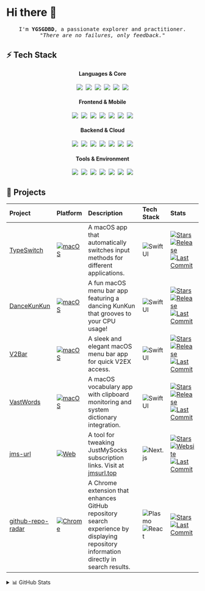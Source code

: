 # Hi there 👋

<p align="center">
  <samp>
    I'm <b>YGSGDBD</b>, a passionate explorer and practitioner.<br/>
    <em>"There are no failures, only feedback."</em>
  </samp>
</p>

## ⚡ Tech Stack

<div align="center">
  <h4>Languages & Core</h4>
  <img src="https://img.shields.io/badge/-TypeScript-3178C6?style=flat&logo=typescript&logoColor=white" />&nbsp;
  <img src="https://img.shields.io/badge/-JavaScript-F7DF1E?style=flat&logo=javascript&logoColor=black" />&nbsp;
  <img src="https://img.shields.io/badge/-Swift-FA7343?style=flat&logo=swift&logoColor=white" />&nbsp;
  <img src="https://img.shields.io/badge/-Python-3776AB?style=flat&logo=python&logoColor=white" />&nbsp;
  <img src="https://img.shields.io/badge/-Rust-B7410E?style=flat&logo=rust&logoColor=white" />&nbsp;
  <img src="https://img.shields.io/badge/-Solidity-363636?style=flat&logo=solidity&logoColor=white" />

  <h4>Frontend & Mobile</h4>
  <img src="https://img.shields.io/badge/-Vue.js-4FC08D?style=flat&logo=vue.js&logoColor=white" />&nbsp;
  <img src="https://img.shields.io/badge/-Svelte-FF3E00?style=flat&logo=svelte&logoColor=white" />&nbsp;
  <img src="https://img.shields.io/badge/-React-61DAFB?style=flat&logo=react&logoColor=black" />&nbsp;
  <img src="https://img.shields.io/badge/-Next.js-FFFFFF?style=flat&logo=next.js&logoColor=black" />&nbsp;
  <img src="https://img.shields.io/badge/-SwiftUI-0D96F6?style=flat&logo=swift&logoColor=white" />&nbsp;
  <img src="https://img.shields.io/badge/-UIKit-2396F3?style=flat&logo=swift&logoColor=white" />&nbsp;
  <img src="https://img.shields.io/badge/-iOS-666666?style=flat&logo=apple&logoColor=white" />

  <h4>Backend & Cloud</h4>
  <img src="https://img.shields.io/badge/-Node.js-339933?style=flat&logo=node.js&logoColor=white" />&nbsp;
  <img src="https://img.shields.io/badge/-Bun-FBF0DF?style=flat&logo=bun&logoColor=black" />&nbsp;
  <img src="https://img.shields.io/badge/-Docker-2496ED?style=flat&logo=docker&logoColor=white" />&nbsp;
  <img src="https://img.shields.io/badge/-GitHub%20Actions-2088FF?style=flat&logo=github-actions&logoColor=white" />&nbsp;
  <img src="https://img.shields.io/badge/-Cloudflare-F38020?style=flat&logo=cloudflare&logoColor=white" />&nbsp;
  <img src="https://img.shields.io/badge/-Vercel-000000?style=flat&logo=vercel&logoColor=white" />&nbsp;
  <img src="https://img.shields.io/badge/-Ethereum-3C3C3D?style=flat&logo=ethereum&logoColor=white" />

  <h4>Tools & Environment</h4>
  <img src="https://img.shields.io/badge/-macOS-666666?style=flat&logo=apple&logoColor=white" />&nbsp;
  <img src="https://img.shields.io/badge/-WebStorm-07C3F2?style=flat&logo=webstorm&logoColor=white" />&nbsp;
  <img src="https://img.shields.io/badge/-PyCharm-21D789?style=flat&logo=pycharm&logoColor=white" />&nbsp;
  <img src="https://img.shields.io/badge/-VS%20Code-007ACC?style=flat&logo=vscode&logoColor=white" />&nbsp;
  <img src="https://img.shields.io/badge/-Xcode-147EFB?style=flat&logo=xcode&logoColor=white" />&nbsp;
  <img src="https://img.shields.io/badge/-Chrome-4285F4?style=flat&logo=google-chrome&logoColor=white" />&nbsp;
  <img src="https://img.shields.io/badge/-Obsidian-4C3AC5?style=flat&logo=obsidian&logoColor=white" />
</div>

## 🚀 Projects

| Project | Platform | Description | Tech Stack | Stats |
|:--|:--|:--|:--|:--|
| [TypeSwitch](https://github.com/ygsgdbd/TypeSwitch) | [![macOS](https://img.shields.io/badge/-macOS-666666?style=flat&logo=apple&logoColor=white)](https://github.com/ygsgdbd/TypeSwitch/releases/latest) | A macOS app that automatically switches input methods for different applications. | ![SwiftUI](https://img.shields.io/badge/-SwiftUI-0D96F6?style=flat&logo=swift&logoColor=white) | [![Stars](https://img.shields.io/github/stars/ygsgdbd/TypeSwitch?style=flat)](https://github.com/ygsgdbd/TypeSwitch) [![Release](https://img.shields.io/github/v/release/ygsgdbd/TypeSwitch?style=flat)](https://github.com/ygsgdbd/TypeSwitch/releases) [![Last Commit](https://img.shields.io/github/last-commit/ygsgdbd/TypeSwitch?style=flat)](https://github.com/ygsgdbd/TypeSwitch/commits) |
| [DanceKunKun](https://github.com/ygsgdbd/DanceKunKun) | [![macOS](https://img.shields.io/badge/-macOS-666666?style=flat&logo=apple&logoColor=white)](https://github.com/ygsgdbd/DanceKunKun/releases/latest) | A fun macOS menu bar app featuring a dancing KunKun that grooves to your CPU usage! | ![SwiftUI](https://img.shields.io/badge/-SwiftUI-0D96F6?style=flat&logo=swift&logoColor=white) | [![Stars](https://img.shields.io/github/stars/ygsgdbd/DanceKunKun?style=flat)](https://github.com/ygsgdbd/DanceKunKun) [![Release](https://img.shields.io/github/v/release/ygsgdbd/DanceKunKun?style=flat)](https://github.com/ygsgdbd/DanceKunKun/releases) [![Last Commit](https://img.shields.io/github/last-commit/ygsgdbd/DanceKunKun?style=flat)](https://github.com/ygsgdbd/DanceKunKun/commits) |
| [V2Bar](https://github.com/ygsgdbd/V2Bar) | [![macOS](https://img.shields.io/badge/-macOS-666666?style=flat&logo=apple&logoColor=white)](https://github.com/ygsgdbd/V2Bar/releases/latest) | A sleek and elegant macOS menu bar app for quick V2EX access. | ![SwiftUI](https://img.shields.io/badge/-SwiftUI-0D96F6?style=flat&logo=swift&logoColor=white) | [![Stars](https://img.shields.io/github/stars/ygsgdbd/V2Bar?style=flat)](https://github.com/ygsgdbd/V2Bar) [![Release](https://img.shields.io/github/v/release/ygsgdbd/V2Bar?style=flat)](https://github.com/ygsgdbd/V2Bar/releases) [![Last Commit](https://img.shields.io/github/last-commit/ygsgdbd/V2Bar?style=flat)](https://github.com/ygsgdbd/V2Bar/commits) |
| [VastWords](https://github.com/ygsgdbd/VastWords) | [![macOS](https://img.shields.io/badge/-macOS-666666?style=flat&logo=apple&logoColor=white)](https://github.com/ygsgdbd/VastWords/releases/latest) | A macOS vocabulary app with clipboard monitoring and system dictionary integration. | ![SwiftUI](https://img.shields.io/badge/-SwiftUI-0D96F6?style=flat&logo=swift&logoColor=white) | [![Stars](https://img.shields.io/github/stars/ygsgdbd/VastWords?style=flat)](https://github.com/ygsgdbd/VastWords) [![Release](https://img.shields.io/github/v/release/ygsgdbd/VastWords?style=flat)](https://github.com/ygsgdbd/VastWords/releases) [![Last Commit](https://img.shields.io/github/last-commit/ygsgdbd/VastWords?style=flat)](https://github.com/ygsgdbd/VastWords/commits) |
| [jms-url](https://github.com/ygsgdbd/jms-url) | [![Web](https://img.shields.io/badge/-Web-4285F4?style=flat&logo=firefox&logoColor=white)](https://jmsurl.top) | A tool for tweaking JustMySocks subscription links. Visit at [jmsurl.top](https://jmsurl.top) | ![Next.js](https://img.shields.io/badge/-Next.js-FFFFFF?style=flat&logo=next.js&logoColor=black) | [![Stars](https://img.shields.io/github/stars/ygsgdbd/jms-url?style=flat)](https://github.com/ygsgdbd/jms-url) [![Website](https://img.shields.io/badge/-jmsurl.top-000000?style=flat)](https://jmsurl.top) [![Last Commit](https://img.shields.io/github/last-commit/ygsgdbd/jms-url?style=flat)](https://github.com/ygsgdbd/jms-url/commits) |
| [github-repo-radar](https://github.com/ygsgdbd/github-repo-radar) | [![Chrome](https://img.shields.io/badge/-Chrome-4285F4?style=flat&logo=google-chrome&logoColor=white)](https://chrome.google.com/webstore/detail/ahagjhfplmcmjcokpcicegacliahfckb) | A Chrome extension that enhances GitHub repository search experience by displaying repository information directly in search results. | ![Plasmo](https://img.shields.io/badge/-Plasmo-000000?style=flat&logo=react&logoColor=white) ![React](https://img.shields.io/badge/-React-61DAFB?style=flat&logo=react&logoColor=black) | [![Stars](https://img.shields.io/github/stars/ygsgdbd/github-repo-radar?style=flat)](https://github.com/ygsgdbd/github-repo-radar) [![Last Commit](https://img.shields.io/github/last-commit/ygsgdbd/github-repo-radar?style=flat)](https://github.com/ygsgdbd/github-repo-radar/commits) |

<details>
<summary>📊 GitHub Stats</summary>

<div align="center">
  <div style="display: grid; grid-template-columns: repeat(2, 1fr); gap: 1rem; width: 100%; max-width: 800px;">
    <picture>
      <source media="(prefers-color-scheme: dark)" srcset="https://github-readme-stats.vercel.app/api?username=ygsgdbd&show_icons=true&theme=dark&hide_border=true&count_private=true&hide=contribs&card_width=400" />
      <source media="(prefers-color-scheme: light)" srcset="https://github-readme-stats.vercel.app/api?username=ygsgdbd&show_icons=true&theme=default&hide_border=true&count_private=true&hide=contribs&card_width=400" />
      <img width="100%" src="https://github-readme-stats.vercel.app/api?username=ygsgdbd&show_icons=true&theme=default&hide_border=true&count_private=true&hide=contribs&card_width=400" />
    </picture>
    <picture>
      <source media="(prefers-color-scheme: dark)" srcset="https://github-readme-stats.vercel.app/api/top-langs/?username=ygsgdbd&layout=compact&theme=dark&hide_border=true&card_width=400" />
      <source media="(prefers-color-scheme: light)" srcset="https://github-readme-stats.vercel.app/api/top-langs/?username=ygsgdbd&layout=compact&theme=default&hide_border=true&card_width=400" />
      <img width="100%" src="https://github-readme-stats.vercel.app/api/top-langs/?username=ygsgdbd&layout=compact&theme=default&hide_border=true&card_width=400" />
    </picture>
  </div>
  <br/>
  <picture>
    <source media="(prefers-color-scheme: dark)" srcset="https://github-profile-trophy.vercel.app/?username=ygsgdbd&theme=onestar&no-frame=true&column=6&row=1" />
    <source media="(prefers-color-scheme: light)" srcset="https://github-profile-trophy.vercel.app/?username=ygsgdbd&theme=flat&no-frame=true&column=6&row=1" />
    <img width="80%" src="https://github-profile-trophy.vercel.app/?username=ygsgdbd&theme=flat&no-frame=true&column=6&row=1" />
  </picture>
</div>

</details>
